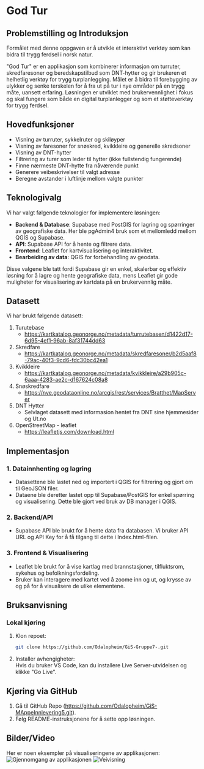 # **God Tur**

## Problemstilling og Introduksjon
Formålet med denne oppgaven er å utvikle et interaktivt verktøy som kan bidra til trygg ferdsel i norsk natur.

"God Tur" er en applikasjon som kombinerer informasjon om turruter, skredfaresoner og beredskapstilbud som DNT-hytter og gir brukeren et helhetlig verktøy for trygg turplanlegging. Målet er å bidra til forebygging av ulykker og senke terskelen for å fra ut på tur i nye områder på en trygg måte, uansett erfaring. Løsningen er utviklet med brukervennlighet i fokus og skal fungere som både en digital turplanlegger og som et støtteverktøy for trygg ferdsel.

## Hovedfunksjoner
- Visning av turruter, sykkelruter og skiløyper
- Visning av faresoner for snøskred, kvikkleire og generelle skredsoner
- Visning av DNT-hytter
- Filtrering av turer som leder til hytter (ikke fullstendig fungerende)
- Finne nærmeste DNT-hytte fra nåværende punkt
- Generere veibeskrivelser til valgt adresse
- Beregne avstander i luftlinje mellom valgte punkter
  
 
## Teknologivalg
Vi har valgt følgende teknologier for implementere løsningen: 

- **Backend & Database**: Supabase med PostGIS for lagring og spørringer av geografiske data. Her ble pgAdmin4 bruk som et mellomledd mellom QGIS og Supabase. 
- **API**: Supabase API for å hente og filtrere data.
- **Frontend**: Leaflet for kartvisualisering og interaktivitet.
- **Bearbeiding av data**: QGIS for forbehandling av geodata.

Disse valgene ble tatt fordi Supabase gir en enkel, skalerbar og effektiv løsning for å lagre og hente geografiske data, mens Leaflet gir gode muligheter for visualisering av kartdata på en brukervennlig måte.

## Datasett 
Vi har brukt følgende datasett: 

1. Turutebase
      - https://kartkatalog.geonorge.no/metadata/turrutebasen/d1422d17-6d95-4ef1-96ab-8af31744dd63
2. Skredfare
      - https://kartkatalog.geonorge.no/metadata/skredfaresoner/b2d5aaf8-79ac-40f3-9cd6-fdc30bc42ea1
3. Kvikkleire
      - https://kartkatalog.geonorge.no/metadata/kvikkleire/a29b905c-6aaa-4283-ae2c-d167624c08a8
4. Snøskredfare
      - https://nve.geodataonline.no/arcgis/rest/services/Bratthet/MapServer
5. DNT Hytter
      - Selvlaget datasett med informasion hentet fra DNT sine hjemmesider og Ut.no
6. OpenStreetMap - leaflet
      - https://leafletjs.com/download.html

## **Implementasjon**
### **1. Datainnhenting og lagring**
- Datasettene ble lastet ned og importert i QGIS for filtrering og gjort om til GeoJSON filer.
- Dataene ble deretter lastet opp til Supabase/PostGIS for enkel spørring og visualisering. Dette ble gjort ved bruk av DB manager i QGIS. 

### **2. Backend/API**
- Supabase API ble brukt for å hente data fra databasen. Vi bruker API URL og API Key for å få tilgang til dette i Index.html-filen. 

### **3. Frontend & Visualisering**
- Leaflet ble brukt for å vise kartlag med brannstasjoner, tilfluktsrom, sykehus og befolkningsfordeling.
- Bruker kan interagere med kartet ved å zoome inn og ut, og krysse av og på for å visualisere de ulike elementene. 

## **Bruksanvisning**
### **Lokal kjøring**
1. Klon repoet:  
   ```bash
   git clone https://github.com/Odalopheim/GiS-Gruppe7-.git
   ```
2. Installer avhengigheter:  
   Hvis du bruker VS Code, kan du installere Live Server-utvidelsen og klikke "Go Live".

## Kjøring via GitHub
1. Gå til GitHub Repo (https://github.com/Odalopheim/GiS-MAppeInnlevering5.git).
2. Følg README-instruksjonene for å sette opp løsningen. 

## **Bilder/Video**
Her er noen eksempler på visualiseringene av applikasjonen:
![Gjennomgang av applikasjonen](media/gjennomgang_applikasjon_gif.gif)
![Veivisning](media/veivisning_gif.gif)




